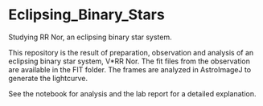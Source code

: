 # Eclipsing_Binary_Stars
Studying RR Nor, an eclipsing binary star system. 

This repository is the result of preparation, observation and analysis of an eclipsing binary star system, V*RR Nor.  The fit files from the observation are available in the FIT folder. The frames are analyzed in AstroImageJ to generate the lightcurve. 

See the notebook for analysis and the lab report for a detailed explanation.

